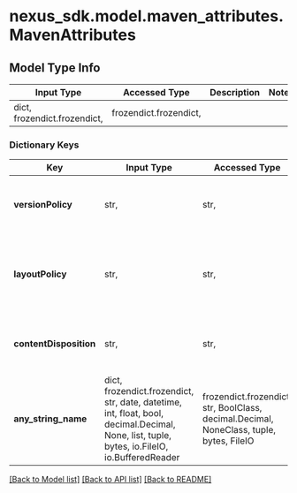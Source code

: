# nexus_sdk.model.maven_attributes.MavenAttributes

## Model Type Info
Input Type | Accessed Type | Description | Notes
------------ | ------------- | ------------- | -------------
dict, frozendict.frozendict,  | frozendict.frozendict,  |  | 

### Dictionary Keys
Key | Input Type | Accessed Type | Description | Notes
------------ | ------------- | ------------- | ------------- | -------------
**versionPolicy** | str,  | str,  | What type of artifacts does this repository store? | [optional] must be one of ["RELEASE", "SNAPSHOT", "MIXED", ] 
**layoutPolicy** | str,  | str,  | Validate that all paths are maven artifact or metadata paths | [optional] must be one of ["STRICT", "PERMISSIVE", ] 
**contentDisposition** | str,  | str,  | Content Disposition | [optional] must be one of ["INLINE", "ATTACHMENT", ] 
**any_string_name** | dict, frozendict.frozendict, str, date, datetime, int, float, bool, decimal.Decimal, None, list, tuple, bytes, io.FileIO, io.BufferedReader | frozendict.frozendict, str, BoolClass, decimal.Decimal, NoneClass, tuple, bytes, FileIO | any string name can be used but the value must be the correct type | [optional]

[[Back to Model list]](../../README.md#documentation-for-models) [[Back to API list]](../../README.md#documentation-for-api-endpoints) [[Back to README]](../../README.md)

